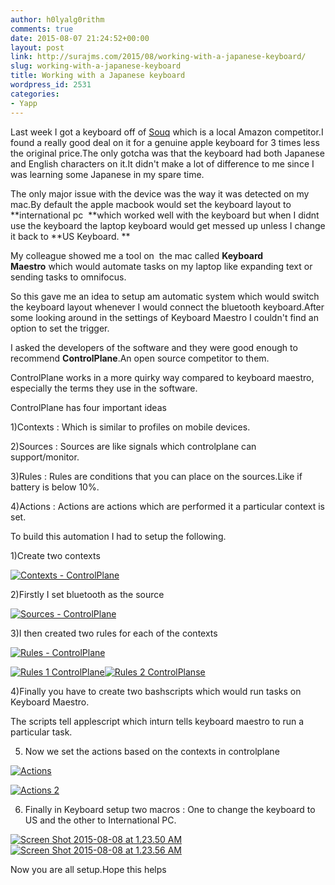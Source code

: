 ```yaml
---
author: h0lyalg0rithm
comments: true
date: 2015-08-07 21:24:52+00:00
layout: post
link: http://surajms.com/2015/08/working-with-a-japanese-keyboard/
slug: working-with-a-japanese-keyboard
title: Working with a Japanese keyboard
wordpress_id: 2531
categories:
- Yapp
---
```


Last week I got a keyboard off of [Souq](http://souq.com) which is a local Amazon competitor.I found a really good deal on it for a genuine apple keyboard for 3 times less the original price.The only gotcha was that the keyboard had both Japanese and English characters on it.It didn't make a lot of difference to me since I was learning some Japanese in my spare time.

The only major issue with the device was the way it was detected on my mac.By default the apple macbook would set the keyboard layout to **international pc  **which worked well with the keyboard but when I didnt use the keyboard the laptop keyboard would get messed up unless I change it back to **US Keyboard. **

My colleague showed me a tool on  the mac called **Keyboard Maestro** which would automate tasks on my laptop like expanding text or sending tasks to omnifocus.<!-- more -->

So this gave me an idea to setup am automatic system which would switch the keyboard layout whenever I would connect the bluetooth keyboard.After some looking around in the settings of Keyboard Maestro I couldn't find an option to set the trigger.

I asked the developers of the software and they were good enough to recommend **ControlPlane**.An open source competitor to them.

ControlPlane works in a more quirky way compared to keyboard maestro, especially the terms they use in the software.



ControlPlane has four important ideas

1)Contexts : Which is similar to profiles on mobile devices.

2)Sources : Sources are like signals which controlplane can support/monitor.

3)Rules : Rules are conditions that you can place on the sources.Like if battery is below 10%.

4)Actions : Actions are actions which are performed it a particular context is set.

To build this automation I had to setup the following.

1)Create two contexts

[![Contexts - ControlPlane](http://surajms.com/wp-contents/uploads/2015/08/Screen-Shot-2015-08-08-at-1.13.41-AM.png)](http://surajms.com/wp-contents/uploads/2015/08/Screen-Shot-2015-08-08-at-1.13.41-AM.png)

2)Firstly I set bluetooth as the source

[![Sources - ControlPlane](http://surajms.com/wp-contents/uploads/2015/08/Screen-Shot-2015-08-08-at-1.11.28-AM.png)](http://surajms.com/wp-contents/uploads/2015/08/Screen-Shot-2015-08-08-at-1.11.28-AM.png)

3)I then created two rules for each of the contexts

[![Rules - ControlPlane](http://surajms.com/wp-contents/uploads/2015/08/Screen-Shot-2015-08-08-at-1.13.14-AM.png)](http://surajms.com/wp-contents/uploads/2015/08/Screen-Shot-2015-08-08-at-1.13.14-AM.png)




[![Rules 1 ControlPlane](http://surajms.com/wp-contents/uploads/2015/08/Screen-Shot-2015-08-08-at-1.15.02-AM.png)](http://surajms.com/wp-contents/uploads/2015/08/Screen-Shot-2015-08-08-at-1.15.02-AM.png)[![Rules 2 ControlPlanse](http://surajms.com/wp-contents/uploads/2015/08/Screen-Shot-2015-08-08-at-1.16.12-AM.png)](http://surajms.com/wp-contents/uploads/2015/08/Screen-Shot-2015-08-08-at-1.16.12-AM.png)




4)Finally you have to create two bashscripts which would run tasks on Keyboard Maestro.




The scripts tell applescript which inturn tells keyboard maestro to run a particular task.

5) Now we set the actions based on the contexts in controlplane

[![Actions](http://surajms.com/wp-contents/uploads/2015/08/Screen-Shot-2015-08-08-at-1.21.40-AM.png)](http://surajms.com/wp-contents/uploads/2015/08/Screen-Shot-2015-08-08-at-1.21.40-AM.png)

[![Actions 2](http://surajms.com/wp-contents/uploads/2015/08/Screen-Shot-2015-08-08-at-1.22.13-AM.png)](http://surajms.com/wp-contents/uploads/2015/08/Screen-Shot-2015-08-08-at-1.22.13-AM.png)

6) Finally in Keyboard setup two macros : One to change the keyboard to US and the other to International PC.

[![Screen Shot 2015-08-08 at 1.23.50 AM](http://surajms.com/wp-contents/uploads/2015/08/Screen-Shot-2015-08-08-at-1.23.50-AM.png)](http://surajms.com/wp-contents/uploads/2015/08/Screen-Shot-2015-08-08-at-1.23.50-AM.png) [![Screen Shot 2015-08-08 at 1.23.56 AM](http://surajms.com/wp-contents/uploads/2015/08/Screen-Shot-2015-08-08-at-1.23.56-AM.png)](http://surajms.com/wp-contents/uploads/2015/08/Screen-Shot-2015-08-08-at-1.23.56-AM.png)

Now you are all setup.Hope this helps
